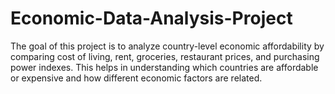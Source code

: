 # Economic-Data-Analysis-Project
The goal of this project is to analyze country-level economic affordability by comparing cost of living, rent, groceries, restaurant prices, and purchasing power indexes. This helps in understanding which countries are affordable or expensive and how different economic factors are related.
